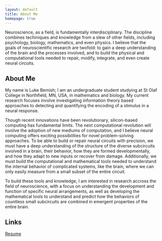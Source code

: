 ```yaml
---
layout: default
title: About Me
homepage: true
---
```


Neuroscience, as a field, is fundamentally interdisciplinary. The discipline combines techiniques and knowledge from a slew of other fields, including psychology, biology, mathematics, and even physics. I believe that the goals of neuroscientific research are twofold: to gain a deep understanding of the brain and the processes involved, and to build the physical and computational tools needed to repair, modify, integrate, and even create neural circuits.

## About Me

My name is Luke Bemish; I am an undergraduate student studying at St Olaf College in Northfield, MN, USA, in mathematics and biology. My current research focuses involve investigating information theory based approaches to detecting and quantifying the encoding of a stimulus in a neural response.

Though recent innovations have been revolutionary, silicon-based computing has fundamental limits. The next computational revolution will involve the adoption of new mediums of computation, and I believe neural computing offers exciting possibilities for novel problem-solving approaches. To be able to build or repair neural circuits with precision, we must have a deep understanding of the structure of the diverse subcircuits involved in a brain, their behavior, how they are formed developmentally, and how they adapt to new inputs or recover from damage. Additionally, we must build the computational and mathematical tools needed to understand the internal behavior of complicated systems, like the brain, where we can only easily measure from a small subset of the entire circuit.

To build these tools and knowledge, I am interested in research accross the field of neuroscience, with a focus on understanding the development and function of specific neural arrangements, as well as developing the mathematical tools to understand and predict how the behaviors of countless small subcircuits are combined in emergent properties of the entire brain.

## Links

[Resume](resume.md)
